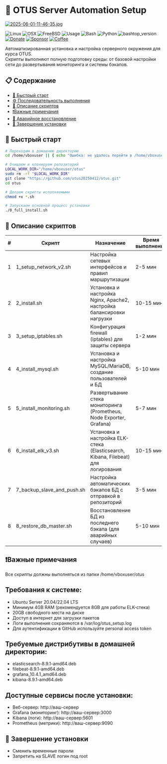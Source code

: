 # 🚀 OTUS Server Automation Setup

[![2025-06-01-11-46-35.jpg](https://i.postimg.cc/9MrsBJ4y/2025-06-01-11-46-35.jpg)](https://postimg.cc/LYFy9k3s)

![Linux](https://img.shields.io/badge/-Linux-grey?logo=linux)
![OSX](https://img.shields.io/badge/-OSX-black?logo=apple)
![FreeBSD](https://img.shields.io/badge/-FreeBSD-red?logo=freebsd)
![Usage](https://img.shields.io/badge/Usage-System%20resource%20monitor-blue)
![Bash](https://img.shields.io/badge/Bash-v4.4%5E-green?logo=GNU%20bash)
![Python](https://img.shields.io/badge/Python-v3.6%5E-orange?logo=python)
![bashtop_version](https://img.shields.io/github/v/tag/aristocratos/bashtop?label=version)
[![Donate](https://img.shields.io/badge/-Donate-yellow?logo=paypal)](https://button.dekel.ru/)
[![Sponsor](https://img.shields.io/badge/-Sponsor-red?logo=github)](https://button.dekel.ru/)
[![Coffee](https://img.shields.io/badge/-Buy%20me%20a%20Coffee-grey?logo=Ko-fi)](https://button.dekel.ru/)

Автоматизированная установка и настройка серверного окружения для курса OTUS.  
Скрипты выполняют полную подготовку среды: от базовой настройки сети до развертывания мониторинга и системы бэкапов.

## 📋 Содержание
- [🚀 Быстрый старт](#-быстрый-старт)
- [⚙️ Последовательность выполнения](#️-последовательность-выполнения)
- [📜 Описание скриптов](#-описание-скриптов)
- [❗Важные примечания](#-важные-примечания)
- [🔄 Аварийное восстановление](#-аварийное-восстановление)
- [🎉 Завершение установки](#-завершение-установки)

## 🚀 Быстрый старт

```bash
# Переходим в домашнюю директорию
cd /home/vboxuser || { echo "Ошибка: не удалось перейти в /home/vboxuser"; exit 1; }

# Очищаем и клонируем репозиторий
LOCAL_WORK_DIR="/home/vboxuser/otus"
sudo rm -rf "$LOCAL_WORK_DIR"
git clone "https://github.com/otus20250412/otus.git"
cd otus

# Делаем скрипты исполняемыми
chmod +x *.sh

# Запускаем основной процесс установки
./0_full_install.sh
```

## 📜 Описание скриптов

| # | Скрипт | Назначение | Время выполнения |
| - | --------- | ---------------- | ---- |
| 1 | 1_setup_network_v2.sh | Настройка сетевых интерфейсов и правил маршрутизации | 2-5 мин
| 2 | 2_install.sh | Установка и настройка Nginx, Apache2, настройка балансировки нагрузки | 10-15 мин
| 3 | 3_setup_iptables.sh | Конфигурация firewall (iptables) для защиты сервера | 1-2 мин
| 4 | 4_install_mysql.sh | Установка и настройка MySQL/MariaDB, создание пользователей и БД | 5-10 мин
| 5 | 5_install_monitoring.sh | Развертывание стека мониторинга (Prometheus, Node Exporter, Grafana) | 5-7 мин
| 6 | 6_install_elk_v3.sh | Установка и настройка ELK-стека (Elasticsearch, Kibana, Filebeat) для логирования | 10-15 мин
| 7 | 7_backup_slave_and_push.sh | Настройка автоматических бэкапов БД с отправкой в репозиторий | 3-5 мин
| 8 | 8_restore_db_master.sh | Восстановление БД из последнего бэкапа (для аварийных случаев) | 5-10 мин

## ❗Важные примечания

Все скрипты должны выполняться из папки /home/vboxuser/otus

## Требования к системе:
* Ubuntu Server 20.04/22.04 LTS
* Минимум 4GB RAM (рекомендуется 8GB для работы ELK-стека)
* 20GB свободного места на диске
* Доступ в интернет для загрузки пакетов
* Логи выполнения сохраняются в /var/log/otus_setup.log
* Для аутентификации в GitHub используйте personal access token

## Требуемые дистрибутивы в домашней директории:
* elasticsearch-8.9.1-amd64.deb
* filebeat-8.9.1-amd64.deb
* grafana_10.4.1_amd64.deb
* kibana-8.9.1-amd64.deb

## Доступные сервисы после установки:

* Веб-сервер: http://ваш-сервер
* Grafana (мониторинг): http://ваш-сервер:3000
* Kibana (логи): http://ваш-сервер:5601
* Prometheus (метрики): http://ваш-сервер:9090

## 🎉 Завершение установки
* Сменить временные пароли
* Запретить на SLAVE логин под root
